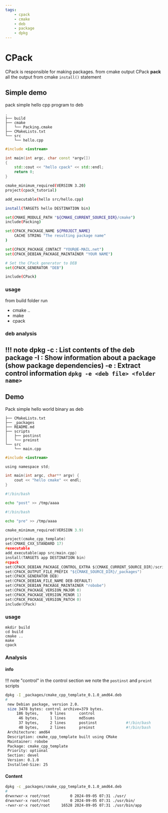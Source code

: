 ```yaml
---
tags:
    - cpack
    - cmake
    - deb
    - package
    - dpkg
---
```


# CPack

CPack is responsible for making packages. from cmake output
CPack **pack** all the output from cmake `install()`  statement


## Simple demo
pack simple hello cpp program to deb

```title="project tree"
.
├── build
├── cmake
│   └── Packing.cmake
├── CMakeLists.txt
└── src
    └── hello.cpp
```

```cpp title="src/hello.cpp"
#include <iostream>

int main(int argc, char const *argv[])
{
    std::cout << "hello cpack" << std::endl;
    return 0;
}
```

```bash title="CMakeLists.txt"
cmake_minimum_required(VERSION 3.20)
project(cpack_tutorial)

add_executable(hello src/hello.cpp)

install(TARGETS hello DESTINATION bin)

set(CMAKE_MODULE_PATH "${CMAKE_CURRENT_SOURCE_DIR}/cmake")
include(Packing)
```

```bash title="cmake.Packing.cmake"
set(CPACK_PACKAGE_NAME ${PROJECT_NAME}
    CACHE STRING "The resulting package name"
)

set(CPACK_PACKAGE_CONTACT "YOUR@E-MAIL.net")
set(CPACK_DEBIAN_PACKAGE_MAINTAINER "YOUR NAME")

# Set the CPack generator to DEB
set(CPACK_GENERATOR "DEB")

include(CPack)
```

### usage
from build folder run
- cmake ..
- make
- cpack


### deb analysis

!!! note dpkg
    -c : List contents of the deb package
    -I : Show information about a package  (show package dependencies)
    -e : Extract control information `dpkg -e <deb file> <folder name>`
---

## Demo
Pack simple hello world binary as deb

```title="project"
├── CMakeLists.txt
├── _packages
├── README.md
├── scripts
│   ├── postinst
│   └── preinst
└── src
    └── main.cpp
```
```C title=main
#include <iostream>

using namespace std;

int main(int argc, char** argv) {
    cout << "hello cmake" << endl;
}
```

```bash title="postinst"
#!/bin/bash

echo "post" >> /tmp/aaaa
```

```bash title="preinst"
#!/bin/bash

echo "pre" >> /tmp/aaaa
```

```c
cmake_minimum_required(VERSION 3.9)

project(cmake_cpp_template)
set(CMAKE_CXX_STANDARD 17)
#executable
add_executable(app src/main.cpp)
install(TARGETS app DESTINATION bin)
#cpack
set(CPACK_DEBIAN_PACKAGE_CONTROL_EXTRA ${CMAKE_CURRENT_SOURCE_DIR}/scripts/postinst;${CMAKE_CURRENT_SOURCE_DIR}/scripts/preinst)
set(CPACK_OUTPUT_FILE_PREFIX "${CMAKE_SOURCE_DIR}/_packages")
set(CPACK_GENERATOR DEB)
set(CPACK_DEBIAN_FILE_NAME DEB-DEFAULT)
set(CPACK_DEBIAN_PACKAGE_MAINTAINER "robobe")
set(CPACK_PACKAGE_VERSION_MAJOR 0)
set(CPACK_PACKAGE_VERSION_MINOR 1)
set(CPACK_PACKAGE_VERSION_PATCH 0)
include(CPack)
```

### usage
```
mkdir build
cd build
cmake ..
make
cpack
```

### Analysis

#### info
!!! note "control"
    in the control section we note the `postinst` and `preint` scripts


     
```bash
dpkg -I _packages/cmake_cpp_template_0.1.0_amd64.deb 
#
 new Debian package, version 2.0.
 size 3478 bytes: control archive=379 bytes.
     186 bytes,     9 lines      control              
      46 bytes,     1 lines      md5sums              
      37 bytes,     2 lines      postinst             #!/bin/bash
      40 bytes,     2 lines      preinst              #!/bin/bash
 Architecture: amd64
 Description: cmake_cpp_template built using CMake
 Maintainer: robobe
 Package: cmake_cpp_template
 Priority: optional
 Section: devel
 Version: 0.1.0
 Installed-Size: 25
```

#### Content

```bash
dpkg -c _packages/cmake_cpp_template_0.1.0_amd64.deb 
#
drwxrwxr-x root/root         0 2024-09-05 07:31 ./usr/
drwxrwxr-x root/root         0 2024-09-05 07:31 ./usr/bin/
-rwxr-xr-x root/root     16528 2024-09-05 07:31 ./usr/bin/app
```